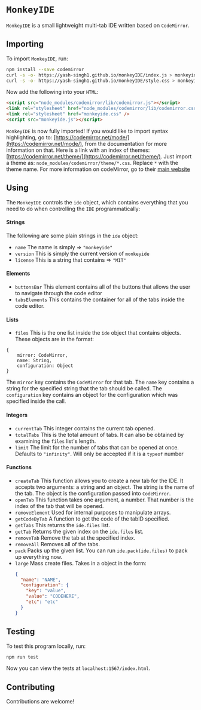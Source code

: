 # `MonkeyIDE`

`MonkeyIDE` is a small lightweight multi-tab IDE written based on `CodeMirror`.

## Importing

To import `MonkeyIDE`, run:

```bash
npm install --save codemirror
curl -s -o- https://yash-singh1.github.io/monkeyIDE/index.js > monkeyide.js
curl -s -o- https://yash-singh1.github.io/monkeyIDE/style.css > monkeyide.css

```

Now add the following into your `HTML`:

```html
<script src="node_modules/codemirror/lib/codemirror.js"></script>
<link rel="stylesheet" href="node_modules/codemirror/lib/codemirror.css" />
<link rel="stylesheet" href="monkeyide.css" />
<script src="monkeyide.js"></script>
```

`MonkeyIDE` is now fully imported! If you would like to import syntax highlighting, go to: [https://codemirror.net/mode/](https://codemirror.net/mode/), from the documentation for more information on that. Here is a link with an index of themes: [https://codemirror.net/theme/](https://codemirror.net/theme/). Just import a theme as: `node_modules/codemirror/theme/*.css`. Replace `*` with the theme name. For more information on codeMirror, go to their [main website](https://codemirror.net/)

## Using

The `MonkeyIDE` controls the `ide` object, which contains everything that you need to do when controlling the `IDE` programmatically:

#### Strings

The following are some plain strings in the `ide` object:

- `name`
  The name is simply => `"monkeyide"`
- `version`
  This is simply the current version of `monkeyide`
- `license`
  This is a string that contains => `"MIT"`

#### Elements

- `buttonsBar`
  This element contains all of the buttons that allows the user to navigate through the code editor
- `tabsElements`
  This contains the container for all of the tabs inside the code editor.

#### Lists

- `files`
  This is the one list inside the `ide` object that contains objects. These objects are in the format:

```
{
	mirror: CodeMirror,
	name: String,
	configuration: Object
}
```

The `mirror` key contains the `CodeMirror` for that tab. The `name` key contains a string for the specified string that the tab should be called. The `configuration` key contains an object for the configuration which was specified inside the call.

#### Integers

- `currentTab`
  This integer contains the current tab opened.
- `totalTabs`
  This is the total amount of tabs. It can also be obtained by examining the `files` list's length.
- `limit`
  The limit for the number of tabs that can be opened at once. Defaults to `"infinity"`. Will only be accepted if it is a `typeof` number

#### Functions

- `createTab`
  This function allows you to create a new tab for the IDE. It accepts two arguments: a string and an object. The string is the name of the tab. The object is the configuration passed into `CodeMirror`.
- `openTab`
  This function takes one argument, a number. That number is the index of the tab that will be opened.
- `removeElement`
  Used for internal purposes to manipulate arrays.
- `getCodeByTab`
  A function to get the code of the tabID specified.
- `getTabs`
  This returns the `ide.files` list.
- `getTab`
  Returns the given index on the `ide.files` list.
- `removeTab`
  Remove the tab at the specified index.
- `removeAll`
  Removes all of the tabs.
- `pack`
  Packs up the given list. You can run `ide.pack(ide.files)` to pack up everything now.
- `large`
  Mass create files. Takes in a object in the form:
  ```json
  {
    "name": "NAME",
    "configuration": {
      "key": "value",
      "value": "CODEHERE",
      "etc": "etc"
    }
  }
  ```

## Testing

To test this program locally, run:

```bash
npm run test
```

Now you can view the tests at `localhost:1567/index.html`.

## Contributing

Contributions are welcome!
